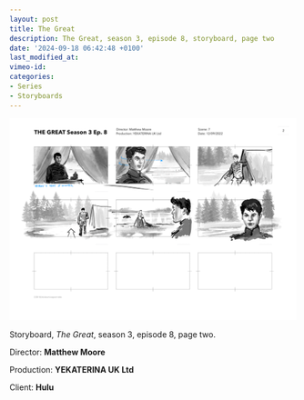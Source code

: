```yaml
---
layout: post
title: The Great
description: The Great, season 3, episode 8, storyboard, page two
date: '2024-09-18 06:42:48 +0100'
last_modified_at:
vimeo-id: 
categories:
- Series
- Storyboards
---
```


![Storyboard, The Great, season 3, episode 8, page two](/images/The_Great_Season_03_Episode_8_page_02.png)

Storyboard, *The Great*, season 3, episode 8, page two.

Director: **Matthew Moore**

Production: **YEKATERINA UK Ltd**

Client: **Hulu**